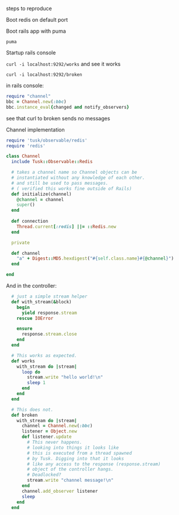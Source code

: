 steps to reproduce

Boot redis on default port

Boot rails app with puma

```
puma
```

Startup rails console

`curl -i localhost:9292/works` and see it works

`curl -i localhost:9292/broken`

in rails console:

```ruby
require "channel"
bbc = Channel.new(:bbc)
bbc.instance_eval{changed and notify_observers}
```

see that curl to broken sends no messages

Channel implementation

```ruby
require 'tusk/observable/redis'
require 'redis'

class Channel
  include Tusk::Observable::Redis

  # takes a channel name so Channel objects can be 
  # instantiated without any knowledge of each other.
  # and still be used to pass messages.
  # ( verified this works fine outside of Rails)
  def initialize(channel)
    @channel = channel
    super()
  end
  
  def connection
    Thread.current[:redis] ||= ::Redis.new
  end

  private

  def channel
    "a" + Digest::MD5.hexdigest("#{self.class.name}#{@channel}")
  end

end
```

And in the controller:

```ruby
  # just a simple stream helper
  def with_stream(&block)
    begin 
      yield response.stream
    rescue IOError

    ensure
      response.stream.close
    end
  end

  # This works as expected.
  def works
    with_stream do |stream|
      loop do
        stream.write "hello world!\n"
        sleep 1
      end
    end
  end

  # This does not.
  def broken
    with_stream do |stream|
      channel = Channel.new(:bbc)
      listener = Object.new
      def listener.update
        # This never happens.
        # looking into things it looks like
        # this is executed from a thread spawned
        # by Tusk. Digging into that it looks
        # like any access to the response (response.stream)
        # object of the controller hangs.
        # Deadlocked?
        stream.write "channel message!\n"
      end
      channel.add_observer listener
      sleep
    end
  end


```
